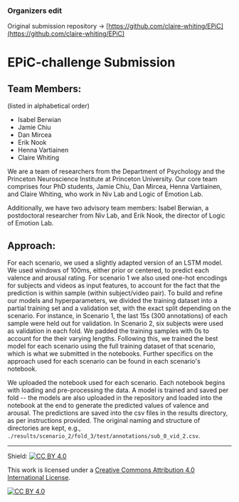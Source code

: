 ### Organizers edit
Original submission repository -> [https://github.com/claire-whiting/EPiC](https://github.com/claire-whiting/EPiC)


# EPiC-challenge Submission

## Team Members: 
(listed in alphabetical order)  

- Isabel Berwian  
- Jamie Chiu
- Dan Mircea
- Erik Nook
- Henna Vartiainen
- Claire Whiting 

We are a team of researchers from the Department of Psychology and the Princeton Neuroscience Institute at Princeton University. Our core team comprises four PhD students, Jamie Chiu, Dan Mircea, Henna Vartiainen, and Claire Whiting, who work in Niv Lab and Logic of Emotion Lab.  

Additionally, we have two advisory team members: Isabel Berwian, a postdoctoral researcher from Niv Lab, and Erik Nook, the director of Logic of Emotion Lab.

## Approach:

For each scenario, we used a slightly adapted version of an LSTM model. We used windows of 100ms, either prior or centered, to predict each valence and arousal rating. For scenario 1 we also used one-hot encodings for subjects and videos as input features, to account for the fact that the prediction is within sample (within subject/video pair). To build and refine our models and hyperparameters, we divided the training dataset into a partial training set and a validation set, with the exact split depending on the scenario. For instance, in Scenario 1, the last 15s (300 annotations) of each sample were held out for validation. In Scenario 2, six subjects were used as validation in each fold. We padded the training samples with 0s to account for the their varying lengths. Following this, we trained the best model for each scenario using the full training dataset of that scenario, which is what we submitted in the notebooks. Further specifics on the approach used for each scenario can be found in each scenario's notebook.

We uploaded the notebook used for each scenario. Each notebook begins with loading and pre-processing the data. A model is trained and saved per fold -- the models are also uploaded in the repository and loaded into the notebook at the end to generate the predicted values of valence and arousal. The predictions are saved into the csv files in the results directory, as per instructions provided. The original naming and structure of directories are kept, e.g., `./results/scenario_2/fold_3/test/annotations/sub_0_vid_2.csv`.

---

Shield: [![CC BY 4.0][cc-by-shield]][cc-by]

This work is licensed under a
[Creative Commons Attribution 4.0 International License][cc-by].

[![CC BY 4.0][cc-by-image]][cc-by]

[cc-by]: http://creativecommons.org/licenses/by/4.0/
[cc-by-image]: https://i.creativecommons.org/l/by/4.0/88x31.png
[cc-by-shield]: https://img.shields.io/badge/License-CC%20BY%204.0-lightgrey.svg
